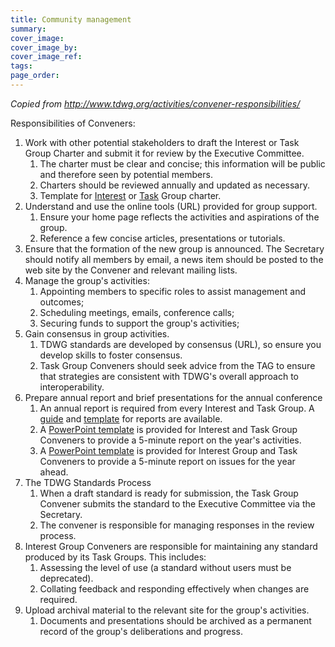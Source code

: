 ```yaml
---
title: Community management
summary: 
cover_image: 
cover_image_by: 
cover_image_ref: 
tags: 
page_order: 
---
```


_Copied from <http://www.tdwg.org/activities/convener-responsibilities/>_

Responsibilities of Conveners:

1. Work with other potential stakeholders to draft the Interest or Task Group Charter and submit it for review by the Executive Committee. 
    1. The charter must be clear and concise; this information will be public and therefore seen by potential members.
    2. Charters should be reviewed annually and updated as necessary.
    3. Template for [Interest](http://www.tdwg.org/activities/convener-responsibilities/fileadmin/documentation/doc_templates/TDWG_Interest_Group_Charter_Template_03.doc) or [Task](http://www.tdwg.org/activities/convener-responsibilities/fileadmin/documentation/doc_templates/TDWG_Task_Group_Charter_Template_03.doc) Group charter.
2. Understand and use the online tools (URL) provided for group support. 
    1. Ensure your home page reflects the activities and aspirations of the group. 
    2. Reference a few concise articles, presentations or tutorials. 
3. Ensure that the formation of the new group is announced. The Secretary should notify all members by email, a news item should be posted to the web site by the Convener and relevant mailing lists.
4. Manage the group's activities:
    1. Appointing members to specific roles to assist management and outcomes;
    2. Scheduling meetings, emails, conference calls;
    3. Securing funds to support the group's activities;
5. Gain consensus in group activities.
    1. TDWG standards are developed by consensus (URL), so ensure you develop skills to foster consensus.
    2. Task Group Conveners should seek advice from the TAG to ensure that strategies are consistent with TDWG's overall approach to interoperability.
6. Prepare annual report and brief presentations for the annual conference
    1. An annual report is required from every Interest and Task Group. A [guide](http://www.tdwg.org/activities/convener-responsibilities/fileadmin/documentation/guidance_docs/GuidetoInterestTaskGroupAnnualReporting.docx) and [template](http://www.tdwg.org/activities/convener-responsibilities/fileadmin/documentation/doc_templates/InterestTaskGroupAnnualReport-Template--COPYTHISDOC.docx) for reports are available. 
    2. A [PowerPoint template](http://www.tdwg.org/activities/convener-responsibilities/fileadmin/documentation/doc_templates/Template_Conveners_Opening_Report.ppt) is provided for Interest and Task Group Conveners to provide a 5-minute report on the year's activities. 
    3. A [PowerPoint template](http://www.tdwg.org/activities/convener-responsibilities/fileadmin/documentation/doc_templates/Template_Conveners_Closing_Report.ppt) is provided for Interest Group and Task Conveners to provide a 5-minute report on issues for the year ahead.
7. The TDWG Standards Process
    1. When a draft standard is ready for submission, the Task Group Convener submits the standard to the Executive Committee via the Secretary.
    2. The convener is responsible for managing responses in the review process.
8. Interest Group Conveners are responsible for maintaining any standard produced by its Task Groups. This includes: 
    1. Assessing the level of use (a standard without users must be deprecated).
    2. Collating feedback and responding effectively when changes are required. 
9. Upload archival material to the relevant site for the group's activities.
    1. Documents and presentations should be archived as a permanent record of the group's deliberations and progress.
